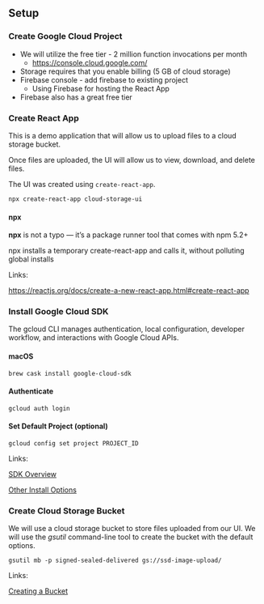 ## Setup

### Create Google Cloud Project

- We will utilize the free tier - 2 million function invocations per month
  - https://console.cloud.google.com/
- Storage requires that you enable billing (5 GB of cloud storage)
- Firebase console - add firebase to existing project
  - Using Firebase for hosting the React App
- Firebase also has a great free tier

### Create React App

This is a demo application that will allow us to upload files to a cloud storage bucket.

Once files are uploaded, the UI will allow us to view, download, and delete files.

The UI was created using `create-react-app`.

```
npx create-react-app cloud-storage-ui
```

#### npx

**npx** is not a typo — it’s a package runner tool that comes with npm 5.2+

npx installs a temporary create-react-app and calls it, without polluting global installs

Links:

https://reactjs.org/docs/create-a-new-react-app.html#create-react-app

### Install Google Cloud SDK

The gcloud CLI manages authentication, local configuration, developer workflow, and interactions with Google Cloud APIs.

#### macOS

```
brew cask install google-cloud-sdk
```

#### Authenticate

```
gcloud auth login
```

#### Set Default Project (optional)

```
gcloud config set project PROJECT_ID
```

Links:

[SDK Overview](https://cloud.google.com/sdk/)

[Other Install Options](https://cloud.google.com/sdk/install)

### Create Cloud Storage Bucket

We will use a cloud storage bucket to store files uploaded from our UI. We will use the _gsutil_ command-line tool to create the bucket with the default options.

```
gsutil mb -p signed-sealed-delivered gs://ssd-image-upload/
```

Links:

[Creating a Bucket](https://cloud.google.com/storage/docs/creating-buckets#storage-create-bucket-gsutil)
